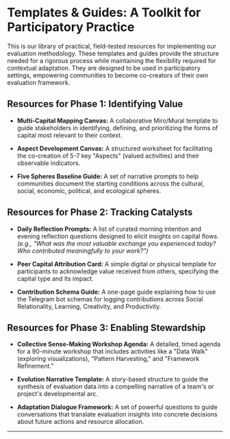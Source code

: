 # **Templates & Guides: A Toolkit for Participatory Practice**

This is our library of practical, field-tested resources for implementing our evaluation methodology. These templates and guides provide the structure needed for a rigorous process while maintaining the flexibility required for contextual adaptation. They are designed to be used in participatory settings, empowering communities to become co-creators of their own evaluation framework.

## **Resources for Phase 1: Identifying Value**

- **Multi-Capital Mapping Canvas:** A collaborative Miro/Mural template to guide stakeholders in identifying, defining, and prioritizing the forms of capital most relevant to their context.
    
- **Aspect Development Canvas:** A structured worksheet for facilitating the co-creation of 5-7 key "Aspects" (valued activities) and their observable indicators.
    
- **Five Spheres Baseline Guide:** A set of narrative prompts to help communities document the starting conditions across the cultural, social, economic, political, and ecological spheres.
    

## **Resources for Phase 2: Tracking Catalysts**

- **Daily Reflection Prompts:** A list of curated morning intention and evening reflection questions designed to elicit insights on capital flows. _(e.g., "What was the most valuable exchange you experienced today? Who contributed meaningfully to your work?")_
    
- **Peer Capital Attribution Card:** A simple digital or physical template for participants to acknowledge value received from others, specifying the capital type and its impact.
    
- **Contribution Schema Guide:** A one-page guide explaining how to use the Telegram bot schemas for logging contributions across Social Relationality, Learning, Creativity, and Productivity.
    

## **Resources for Phase 3: Enabling Stewardship**

- **Collective Sense-Making Workshop Agenda:** A detailed, timed agenda for a 90-minute workshop that includes activities like a "Data Walk" (exploring visualizations), "Pattern Harvesting," and "Framework Refinement."
    
- **Evolution Narrative Template:** A story-based structure to guide the synthesis of evaluation data into a compelling narrative of a team's or project's developmental arc.
    
- **Adaptation Dialogue Framework:** A set of powerful questions to guide conversations that translate evaluation insights into concrete decisions about future actions and resource allocation.
    

---

